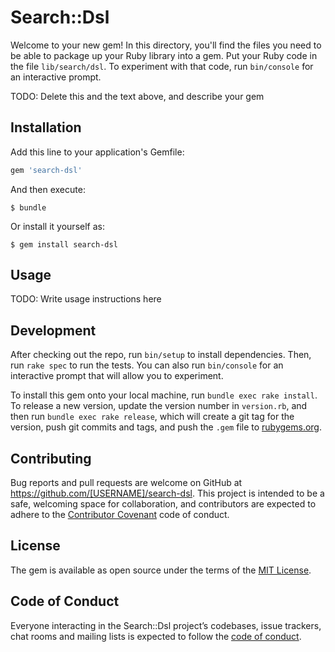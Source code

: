 # Search::Dsl

Welcome to your new gem! In this directory, you'll find the files you need to be able to package up your Ruby library into a gem. Put your Ruby code in the file `lib/search/dsl`. To experiment with that code, run `bin/console` for an interactive prompt.

TODO: Delete this and the text above, and describe your gem

## Installation

Add this line to your application's Gemfile:

```ruby
gem 'search-dsl'
```

And then execute:

    $ bundle

Or install it yourself as:

    $ gem install search-dsl

## Usage

TODO: Write usage instructions here

## Development

After checking out the repo, run `bin/setup` to install dependencies. Then, run `rake spec` to run the tests. You can also run `bin/console` for an interactive prompt that will allow you to experiment.

To install this gem onto your local machine, run `bundle exec rake install`. To release a new version, update the version number in `version.rb`, and then run `bundle exec rake release`, which will create a git tag for the version, push git commits and tags, and push the `.gem` file to [rubygems.org](https://rubygems.org).

## Contributing

Bug reports and pull requests are welcome on GitHub at https://github.com/[USERNAME]/search-dsl. This project is intended to be a safe, welcoming space for collaboration, and contributors are expected to adhere to the [Contributor Covenant](http://contributor-covenant.org) code of conduct.

## License

The gem is available as open source under the terms of the [MIT License](https://opensource.org/licenses/MIT).

## Code of Conduct

Everyone interacting in the Search::Dsl project’s codebases, issue trackers, chat rooms and mailing lists is expected to follow the [code of conduct](https://github.com/[USERNAME]/search-dsl/blob/master/CODE_OF_CONDUCT.md).
